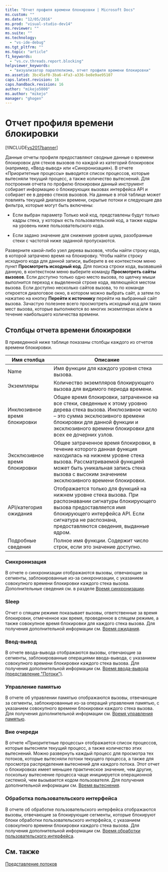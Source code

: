 ```yaml
---
title: "Отчет профиля времени блокировки | Microsoft Docs"
ms.custom: ""
ms.date: "12/05/2016"
ms.prod: "visual-studio-dev14"
ms.reviewer: ""
ms.suite: ""
ms.technology: 
  - "vs-ide-debug"
ms.tgt_pltfrm: ""
ms.topic: "article"
f1_keywords: 
  - "vs.cv.threads.report.blocking"
helpviewer_keywords: 
  - "визуализатор параллелизма, отчет профиля времени блокировки"
ms.assetid: 3bc45af0-3ba6-4fa3-a336-be8e9ae95107
caps.latest.revision: 16
caps.handback.revision: 16
author: "mikejo5000"
ms.author: "mikejo"
manager: "ghogen"
---
```

# Отчет профиля времени блокировки
[!INCLUDE[vs2017banner](../code-quality/includes/vs2017banner.md)]

Данные отчеты профиля предоставляют сводные данные о времени блокировок для стеков вызовов по каждой из категорий блокировок \(например, «Ввод\-вывод» или «Синхронизация»\).  В отчете «Приоритетные процессы» выводится список процессов, которые вытесняли текущий процесс, а также количество вытеснений.  Для построения отчета по профилю блокировки данный инструмент собирает информацию о блокирующих вызовах интерфейса API и собирает ее в дерево стеков вызовов.  На данные в этой таблице может повлиять текущий диапазон времени, скрытые потоки и следующие два фильтра, которые могут быть включены:  
  
-   Если выбран параметр Только мой код, представлены будут только кадры стека, у которых есть пользовательский код, а также кадры на уровень ниже пользовательского кода.  
  
-   Если задано значение для снижения уровня шума, разобранные стеки с частотой ниже заданной пропускаются.  
  
 Разверните какой\-либо узел дерева вызовов, чтобы найти строку кода, в которой затрачено время на блокировку.  Чтобы найти строку исходного кода для данной записи, выберите в ее контекстном меню пункт **Просмотреть исходный код**.  Для поиска строки кода, вызвавшей данную, в контекстном меню выберите команду **Просмотреть сайты вызовов**.  Если доступно только одно место вызова, по щелчку мыши выполнится переход к выделенной строке кода, являющейся местом вызова.  Если доступно несколько сайтов вызова, то по команде откроется диалоговое окно, в котором можно выбрать сайт, а затем по нажатию на кнопку **Перейти к источнику** перейти на выбранный сайт вызова.  Зачастую полезнее всего просмотреть исходный код для таких мест вызова, которые выполняются во многих экземплярах и\/или в течение наибольшего количества времени.  
  
## Столбцы отчета времени блокировки  
 В приведенной ниже таблице показаны столбцы каждого из отчетов времени блокировки.  
  
|Имя столбца|Описание|  
|-----------------|--------------|  
|Name|Имя функции для каждого уровня стека вызова.|  
|Экземпляры|Количество экземпляров блокирующего вызова для видимого периода времени.|  
|Инклюзивное время блокировки|Общее время блокировки, затраченное на все стеки, сведенные к этому уровню дерева стека вызова.  Инклюзивное число – это сумма эксклюзивного времени блокировки для данной функции и эксклюзивного времени блокировки для всех ее дочерних узлов.|  
|Эксклюзивное время блокировки|Общее затраченное время блокировки, в течение которого данная функция находилась на нижнем уровне стека вызова.  Рассматриваемой функцией может быть уникальная запись стека вызова с высоким значением эксклюзивного времени блокировки.|  
|API\/категория ожидания|Отображается только для функций на нижнем уровне стека вызова.  При распознавании сигнатуры блокирующего вызова предоставляется имя блокирующего интерфейса API.  Если сигнатура не распознана, предоставляются сведения, выданные ядром.|  
|Подробные сведения|Полное имя функции.  Содержит число строк, если это значение доступно.|  
  
### Синхронизация  
 В отчете о синхронизации отображаются вызовы, отвечающие за сегменты, заблокированные из\-за синхронизации, с указанием совокупного времени блокировки каждого стека вызова.  Дополнительные сведения см. в разделе [Время синхронизации](../profiling/synchronization-time.md).  
  
### Sleep  
 Отчет о спящем режиме показывает вызовы, ответственные за время блокировки, отмеченное как время, проведенное в спящем режиме, а также совокупное время блокировки для каждого стека вызова.  Для получения дополнительной информации см. [Время ожидания](../profiling/sleep-time.md).  
  
### Ввод\-вывод  
 В отчете ввода\-вывода отображаются вызовы, отвечающие за сегменты, заблокированные операциями ввода\-вывода, с указанием совокупного времени блокировки каждого стека вызова.  Для получения дополнительной информации см. [Время ввода\-вывода \(представление "Потоки"\)](../profiling/i-o-time-threads-view.md).  
  
### Управление памятью  
 В отчете об управлении памятью отображаются вызовы, отвечающие за сегменты, заблокированные из\-за операций управления памятью, с указанием совокупного времени блокировки каждого стека вызова.  Для получения дополнительной информации см. [Время управления памятью](../profiling/memory-management-time.md).  
  
### Вне очереди  
 В отчете «Приоритетные процессы» отображается список процессов, которые вытесняли текущий процесс, а также количество этих вытеснений.  Можно развернуть каждый процесс для просмотра тех потоков, которые вытесняли потоки текущего процесса, а также для просмотра распределения вытеснений для каждого потока.  Этот отчет о блокировках имеет меньшее практическое значение, чем другие, поскольку вытеснение процесса чаще инициируется операционной системой, чем вызывается кодом пользователя.  Для получения дополнительной информации см. [Время вытеснения](../profiling/preemption-time.md).  
  
### Обработка пользовательского интерфейса  
 В отчете об обработке пользовательского интерфейса отображаются вызовы, отвечающие за блокирующие сегменты, которые блокируют блоки обработки пользовательского интерфейса, с указанием совокупного времени блокировки каждого стека вызова.  Для получения дополнительной информации см. [Время обработки пользовательского интерфейса](../profiling/ui-processing-time.md).  
  
## См. также  
 [Представление потоков](../profiling/threads-view-parallel-performance.md)